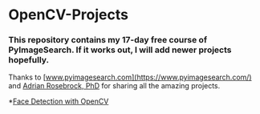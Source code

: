 # OpenCV-Projects

### This repository contains my 17-day free course of PyImageSearch. If it works out, I will add newer projects hopefully. 
Thanks to [www.pyimagesearch.com](https://www.pyimagesearch.com/) and [Adrian Rosebrock, PhD](https://github.com/jrosebr1) for sharing all the amazing projects.

*[Face Detection with OpenCV](https://github.com/redwankarimsony/OpenCV-Projects/tree/master/face-detection-with-opencv)
